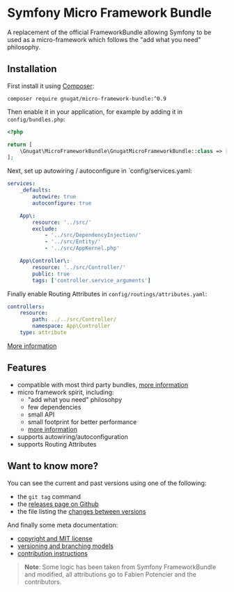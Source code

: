 # Symfony Micro Framework Bundle

A replacement of the official FrameworkBundle allowing Symfony to be used as a
micro-framework which follows the "add what you need" philosophy.

## Installation

First install it using [Composer](https://getcomposer.org/download):

```console
composer require gnugat/micro-framework-bundle:^0.9
```

Then enable it in your application, for example by adding it in `config/bundles.php`:

```php
<?php

return [
    \Gnugat\MicroFrameworkBundle\GnugatMicroFrameworkBundle::class => ['all' => true],
];
```

Next, set up autowiring / autoconfigure in `config/services.yaml:

```yaml
services:
    _defaults:
        autowire: true
        autoconfigure: true

    App\:
        resource: '../src/'
        exclude:
            - '../src/DependencyInjection/'
            - '../src/Entity/'
            - '../src/AppKernel.php'

    App\Controller\:
        resource: '../src/Controller/'
        public: true
        tags: ['controller.service_arguments']
```

Finally enable Routing Attributes in `config/routings/attributes.yaml`:

```yaml
controllers:
    resource:                  
        path: ../../src/Controller/     
        namespace: App\Controller       
    type: attribute
```

[More information](doc/01-installation.md)

## Features

* compatible with most third party bundles, [more information](doc/02-compatibility.md)
* micro framework spirit, including:
    * "add what you need" philosohpy
    * few dependencies
    * small API
    * small footprint for better performance
    * [more information](doc/03-benchmark.md)
* supports autowiring/autoconfiguration
* supports Routing Attributes

## Want to know more?

You can see the current and past versions using one of the following:

* the `git tag` command
* the [releases page on Github](https://github.com/gnugat/micro-framework-bundle/releases)
* the file listing the [changes between versions](CHANGELOG.md)

And finally some meta documentation:

* [copyright and MIT license](LICENSE)
* [versioning and branching models](VERSIONING.md)
* [contribution instructions](CONTRIBUTING.md)

> **Note**: Some logic has been taken from Symfony FrameworkBundle and modified,
> all attributions go to Fabien Potencier and the contributors.
